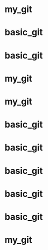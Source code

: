 # my_git
# basic_git
# basic_git
# my_git
# my_git
# basic_git
# basic_git
# basic_git
# basic_git
# basic_git
# my_git
